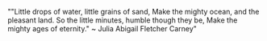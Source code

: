 ""Little drops of water, little grains of sand,
Make the mighty ocean, and the pleasant land.
So the little minutes, humble though they be,
Make the mighty ages of eternity." ~ Julia Abigail Fletcher Carney"
